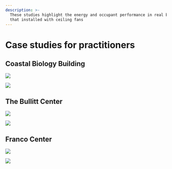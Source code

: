 ```yaml
---
description: >-
  These studies highlight the energy and occupant performance in real buildings
  that installed with ceiling fans
---
```


# Case studies for practitioners

## Coastal Biology Building

![](<../.gitbook/assets/0 (17).png>)



![](<../.gitbook/assets/1 (22).png>)



## The Bullitt Center

![](<../.gitbook/assets/2 (11).png>)



![](<../.gitbook/assets/3 (9).png>)



## Franco Center

![](<../.gitbook/assets/4 (6).png>)



![](<../.gitbook/assets/5 (11).png>)
